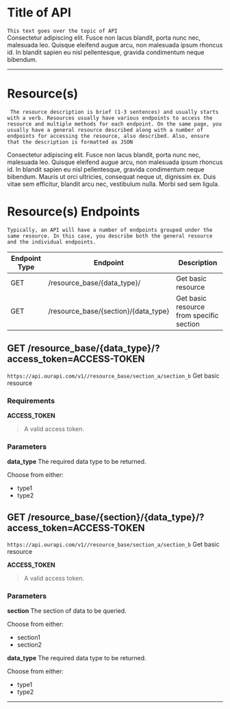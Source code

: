 # Title of API
`This text goes over the topic of API` <br>
Consectetur adipiscing elit.
Fusce non lacus blandit, porta nunc nec, malesuada leo. Quisque eleifend
augue arcu, non malesuada ipsum rhoncus id. In blandit sapien eu nisl
pellentesque, gravida condimentum neque bibendum.

---

# Resource(s)
`
The resource description is brief (1-3 sentences) and usually starts with
a verb. Resources usually have various endpoints to access the resource and
multiple methods for each endpoint. On the same page, you usually have a
general resource described along with a number of endpoints for accessing
the resource, also described. Also, ensure that the description is
formatted as JSON`<br>

Consectetur adipiscing elit.
Fusce non lacus blandit, porta nunc nec, malesuada leo. Quisque eleifend
augue arcu, non malesuada ipsum rhoncus id. In blandit sapien eu nisl
pellentesque, gravida condimentum neque bibendum. Mauris ut orci ultricies,
consequat neque ut, dignissim ex. Duis vitae sem efficitur, blandit arcu nec,
vestibulum nulla. Morbi sed sem ligula.

# Resource(s) Endpoints

`
Typically, an API will have a number of endpoints grouped under the
same resource. In this case, you describe both the general resource
and the individual endpoints.
`<br>



| Endpoint Type | Endpoint | Description |
| ----------- | ----------- | ----------- |
| GET | /resource_base/{data_type}/ | Get basic resource |
| GET | /resource_base/{section}/{data_type} | Get basic resource from specific section |

## GET /resource_base/{data_type}/?access_token=ACCESS-TOKEN
` https://api.ourapi.com/v1//resource_base/section_a/section_b `
Get basic resource

### Requirements
**ACCESS_TOKEN**
> A valid access token.

### Parameters
**data_type**
The required data type to be returned.

Choose from either:
- type1
- type2


## GET /resource_base/{section}/{data_type}/?access_token=ACCESS-TOKEN
` https://api.ourapi.com/v1//resource_base/section_a/section_b `
Get basic resource

**ACCESS_TOKEN**
> A valid access token.

### Parameters
**section**
The section of data to be queried.

Choose from either:
- section1
- section2

**data_type**
The required data type to be returned.

Choose from either:
- type1
- type2




---
